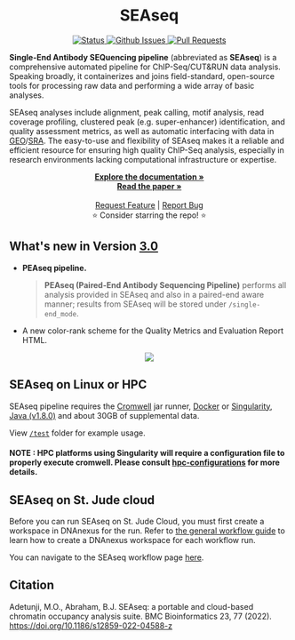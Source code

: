 <p align="center">
  <h1 align="center">
    SEAseq
  </h1>
  <p align="center">
   <a href="https://github.com/stjude/seaseq" target="_blank">
     <img alt="Status"
          src="https://img.shields.io/badge/status-active-success.svg" />
   </a>
   <a href="https://github.com/stjude/seaseq/issues" target="_blank">
     <img alt="Github Issues"
          src="https://img.shields.io/github/issues/stjude/seaseq" />
   </a>
   <a href="https://github.com/stjude/seaseq/pulls" target="_blank">
     <img alt="Pull Requests"
          src="https://img.shields.io/github/issues-pr/stjude/seaseq" />
   </a>
  </p>
</p>

**Single-End Antibody SEQuencing pipeline** (abbreviated as **SEAseq**) is a comprehensive automated pipeline for ChIP-Seq/CUT&RUN data analysis. Speaking broadly, it containerizes and joins field-standard, open-source tools for processing raw data and performing a wide array of basic analyses.

SEAseq analyses include alignment, peak calling, motif analysis, read coverage profiling, clustered peak (e.g. super-enhancer) identification, and quality assessment metrics, as well as automatic interfacing with data in [GEO]/[SRA]. The easy-to-use and flexibility of SEAseq makes it a reliable and efficient resource for ensuring high quality ChIP-Seq analysis, especially 
in research environments lacking computational infrastructure or expertise.  

[GEO]: https://www.ncbi.nlm.nih.gov/geo
[SRA]: https://www.ncbi.nlm.nih.gov/sra

<p align="center">
  <a href="https://github.com/stjude/seaseq/tree/master/docs#readme"><strong>Explore the documentation »</strong></a>
  <br />
  <a href="https://doi.org/10.1186/s12859-022-04588-z" target="_blank"><strong>Read the paper »</strong></a>
  <br />
  <br />
  <a href="https://github.com/stjude/seaseq/issues/new?assignees=&labels=&template=feature_request.md&title=Descriptive%20Title&labels=enhancement">Request Feature</a>
   |
  <a href="https://github.com/stjude/seaseq/issues/new?assignees=&labels=&template=bug_report.md&title=Descriptive%20Title&labels=bug">Report Bug</a>
  <br />
  ⭐ Consider starring the repo! ⭐
  <br />
</p>

## What's new in Version [3.0](https://github.com/stjude/seaseq/releases/tag/3.0)

- **PEAseq pipeline.** 
  > **PEAseq (Paired-End Antibody Sequencing Pipeline)** performs all analysis provided in SEAseq and also in a paired-end aware manner; results from SEAseq will be stored under `/single-end_mode`.

- A new color-rank scheme for the Quality Metrics and Evaluation Report HTML.
<p align="center"><img src="https://github.com/stjude/seaseq/blob/master/docs/images/colorscale.png"></p>


## SEAseq on Linux or HPC

SEAseq pipeline requires the [Cromwell] jar runner, [Docker] or [Singularity], [Java (v1.8.0)] and about 30GB of supplemental data.

View [`/test`](https://github.com/stjude/seaseq/tree/master/test) folder for example usage.

#### NOTE : HPC platforms using Singularity will require a configuration file to properly execute cromwell. Please consult [hpc-configurations](docs/hpc-configurations#readme) for more details.

[Docker]: https://www.docker.com
[Singularity]: https://docs.sylabs.io/guides/3.0/user-guide/quick_start.html
[Java (v1.8.0)]: https://java.com/en/download/help/download_options.xml
[Cromwell]: https://github.com/broadinstitute/cromwell/releases

## SEAseq on St. Jude cloud

Before you can run SEAseq on St. Jude Cloud, you must first create a workspace in
DNAnexus for the run. Refer to [the general workflow
guide](https://university.stjude.cloud/docs/genomics-platform/analyzing-data/running-sj-workflows#getting-started) to learn
how to create a DNAnexus workspace for each workflow run.

You can navigate to the SEAseq workflow page
[here](https://platform.stjude.cloud/workflows/seaseq).


## Citation 
Adetunji, M.O., Abraham, B.J. SEAseq: a portable and cloud-based chromatin occupancy analysis suite. BMC Bioinformatics 23, 77 (2022). https://doi.org/10.1186/s12859-022-04588-z
